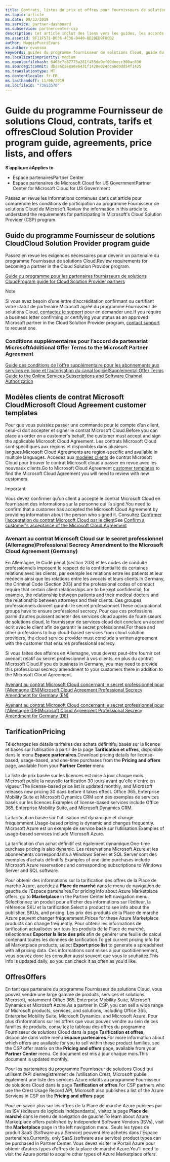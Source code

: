 ```yaml
---
title: Contrats, listes de prix et offres pour fournisseurs de solutions Cloud | Espace partenaires
ms.topic: article
ms.date: 09/23/2019
ms.service: partner-dashboard
ms.subservice: partnercenter-csp
description: Cet article inclut des liens vers les guides, les accords de partenariat, les contrats clients, les tarifs et les offres du programme Fournisseur de solutions Cloud.
ms.assetid: 9F11F571-D036-4C36-8440-8D20ED9F0CD2
author: MaggiePucciEvans
ms.author: evansma
keywords: guides du programme fournisseur de solutions Cloud, guide du programme, accords de partenariat, contrat client, tarifs, offres
ms.localizationpriority: medium
ms.openlocfilehash: 6463c7c87773a281f455de9ef00deecc300ac830
ms.sourcegitcommit: dbaa6c2e8a0e6431f1420e024cca6d0dd54f1425
ms.translationtype: MT
ms.contentlocale: fr-FR
ms.lasthandoff: 11/06/2019
ms.locfileid: "73653570"
---
```

# <a name="cloud-solution-provider-program-guide-agreements-price-lists-and-offers"></a><span data-ttu-id="808f0-104">Guide du programme Fournisseur de solutions Cloud, contrats, tarifs et offres</span><span class="sxs-lookup"><span data-stu-id="808f0-104">Cloud Solution Provider program guide, agreements, price lists, and offers</span></span>

<span data-ttu-id="808f0-105">**S’applique à**</span><span class="sxs-lookup"><span data-stu-id="808f0-105">**Applies to**</span></span>

-  <span data-ttu-id="808f0-106">Espace partenaires</span><span class="sxs-lookup"><span data-stu-id="808f0-106">Partner Center</span></span>
-  <span data-ttu-id="808f0-107">Espace partenaires de Microsoft Cloud for US Government</span><span class="sxs-lookup"><span data-stu-id="808f0-107">Partner Center for Microsoft Cloud for US Government</span></span>


<span data-ttu-id="808f0-108">Passez en revue les informations contenues dans cet article pour comprendre les conditions de participation au programme Fournisseur de solutions Cloud de Microsoft.</span><span class="sxs-lookup"><span data-stu-id="808f0-108">Review the information in this article to understand the requirements for participating in Microsoft's Cloud Solution Provider (CSP) program.</span></span>

## <a name="cloud-solution-provider-program-guide"></a><span data-ttu-id="808f0-109">Guide du programme Fournisseur de solutions Cloud</span><span class="sxs-lookup"><span data-stu-id="808f0-109">Cloud Solution Provider program guide</span></span>

<span data-ttu-id="808f0-110">Passez en revue les exigences nécessaires pour devenir un partenaire du programme Fournisseur de solutions Cloud.</span><span class="sxs-lookup"><span data-stu-id="808f0-110">Review requirements for becoming a partner in the Cloud Solution Provider program.</span></span>

[<span data-ttu-id="808f0-111">Guide du programme pour les partenaires fournisseurs de solutions Cloud</span><span class="sxs-lookup"><span data-stu-id="808f0-111">Program guide for Cloud Solution Provider partners</span></span>](https://go.microsoft.com/fwlink/p/?LinkId=617100)

>[!Note]
><span data-ttu-id="808f0-112">Si vous avez besoin d’une lettre d’accréditation confirmant ou certifiant votre statut de partenaire Microsoft agréé du programme Fournisseur de solutions Cloud, [contactez le support](https://partner.microsoft.com/pcv/servicerequests/create) pour en demander une.</span><span class="sxs-lookup"><span data-stu-id="808f0-112">If you require a business letter confirming or certifying your status as an approved Microsoft partner in the Cloud Solution Provider program, [contact support](https://partner.microsoft.com/pcv/servicerequests/create) to request one.</span></span>

### <a name="additional-offer-terms-to-the-microsoft-partner-agreement"></a><span data-ttu-id="808f0-113">Conditions supplémentaires pour l’accord de partenariat Microsoft</span><span class="sxs-lookup"><span data-stu-id="808f0-113">Additional Offer Terms to the Microsoft Partner Agreement</span></span>

[<span data-ttu-id="808f0-114">Guide des conditions de l’offre supplémentaire pour les abonnements aux services en ligne et l’autorisation du canal logiciel</span><span class="sxs-lookup"><span data-stu-id="808f0-114">Supplemental Offer Terms Guide to the Online Services Subscriptions and Software Channel Authorization</span></span>](https://query.prod.cms.rt.microsoft.com/cms/api/am/binary/RE3NOo7)

## <a name="microsoft-cloud-agreement-customer-templates"></a><span data-ttu-id="808f0-115">Modèles clients de contrat Microsoft Cloud</span><span class="sxs-lookup"><span data-stu-id="808f0-115">Microsoft Cloud Agreement customer templates</span></span>

<span data-ttu-id="808f0-116">Pour que vous puissiez passer une commande pour le compte d’un client, celui-ci doit accepter et signer le contrat Microsoft Cloud.</span><span class="sxs-lookup"><span data-stu-id="808f0-116">Before you can place an order on a customer's behalf, the customer must accept and sign the applicable Microsoft Cloud Agreement.</span></span> <span data-ttu-id="808f0-117">Les contrats Microsoft Cloud sont spécifiques aux régions et disponibles dans plusieurs langues.</span><span class="sxs-lookup"><span data-stu-id="808f0-117">Microsoft Cloud Agreements are region-specific and available in multiple languages.</span></span> <span data-ttu-id="808f0-118">Accédez aux [modèles clients](agreements.md) de contrat Microsoft Cloud pour trouver le contrat Microsoft cloud à passer en revue avec les nouveaux clients.</span><span class="sxs-lookup"><span data-stu-id="808f0-118">Go to Microsoft Cloud Agreement [customer templates](agreements.md) to find the Microsoft Cloud Agreement you will need to review with new customers.</span></span>

>[!IMPORTANT]
><span data-ttu-id="808f0-119">Vous devez confirmer qu’un client a accepté le contrat Microsoft Cloud en fournissant des informations sur la personne qui l’a signé.</span><span class="sxs-lookup"><span data-stu-id="808f0-119">You need to confirm that a customer has accepted the Microsoft Cloud Agreement by providing information about the person who signed it.</span></span> <span data-ttu-id="808f0-120">Consultez [Confirmer l’acceptation du contrat Microsoft Cloud par le client](confirm-consent.md)</span><span class="sxs-lookup"><span data-stu-id="808f0-120">See [Confirm a customer's acceptance of the Microsoft Cloud Agreement](confirm-consent.md)</span></span> 

### <a name="professional-secrecy-amendment-to-the-microsoft-cloud-agreement-germany"></a><span data-ttu-id="808f0-121">Avenant au contrat Microsoft Cloud sur le secret professionnel (Allemagne)</span><span class="sxs-lookup"><span data-stu-id="808f0-121">Professional Secrecy Amendment to the Microsoft Cloud Agreement (Germany)</span></span>

<span data-ttu-id="808f0-122">En Allemagne, le Code pénal (section 203) et les codes de conduite professionnels imposent le respect de la confidentialité de certaines relations avec les clients, par exemple les relations entre les patients et leur médecin ainsi que les relations entre les avocats et leurs clients.</span><span class="sxs-lookup"><span data-stu-id="808f0-122">In Germany, the Criminal Code (Section 203) and the professional codes of conduct require that certain client relationships are to be kept confidential, for example, the relationship between patients and their medical doctors and the relationship between attorneys and their clients.</span></span> <span data-ttu-id="808f0-123">Ces groupes professionnels doivent garantir le secret professionnel.</span><span class="sxs-lookup"><span data-stu-id="808f0-123">These occupational groups have to ensure professional secrecy.</span></span> <span data-ttu-id="808f0-124">Pour que ces professions parmi d’autres puissent acheter des services cloud auprès de fournisseurs de solutions cloud, le fournisseur de services cloud doit conclure un accord écrit avec le client afin de garantir le secret professionnel.</span><span class="sxs-lookup"><span data-stu-id="808f0-124">For these and other professions to buy cloud-based services from cloud solution providers, the cloud service provider must conclude a written agreement with the customer that ensures professional secrecy.</span></span>

<span data-ttu-id="808f0-125">Si vous faites des affaires en Allemagne, vous devrez peut-être fournir cet avenant relatif au secret professionnel à vos clients, en plus du contrat Microsoft Cloud.</span><span class="sxs-lookup"><span data-stu-id="808f0-125">If you do business in Germany, you may need to provide this professional secrecy amendment to your customers there in addition to the Microsoft Cloud Agreement.</span></span>

[<span data-ttu-id="808f0-126">Avenant au contrat Microsoft Cloud concernant le secret professionnel pour l’Allemagne (EN)</span><span class="sxs-lookup"><span data-stu-id="808f0-126">Microsoft Cloud Agreement Professional Secrecy Amendment for Germany (EN)</span></span>](https://go.microsoft.com/fwlink/?linkid=2030827&clcid=0x409)

[<span data-ttu-id="808f0-127">Avenant au contrat Microsoft Cloud concernant le secret professionnel pour l’Allemagne (DE)</span><span class="sxs-lookup"><span data-stu-id="808f0-127">Microsoft Cloud Agreement Professional Secrecy Amendment for Germany (DE)</span></span>](https://go.microsoft.com/fwlink/?linkid=2030827&clcid=0x407)

## <a name="pricing"></a><span data-ttu-id="808f0-128">Tarification</span><span class="sxs-lookup"><span data-stu-id="808f0-128">Pricing</span></span>

<span data-ttu-id="808f0-129">Téléchargez les détails tarifaires des achats définitifs, basés sur la licence et basés sur l’utilisation à partir de la page **Tarification et offres**, disponible dans le menu **Espace partenaires**.</span><span class="sxs-lookup"><span data-stu-id="808f0-129">Download pricing details for license-based, usage-based, and one-time purchases from the **Pricing and offers** page, available from your **Partner Center** menu.</span></span>

<span data-ttu-id="808f0-130">La liste de prix basée sur les licences est mise à jour chaque mois. Microsoft publie la nouvelle tarification 30 jours avant qu'elle n'entre en vigueur.</span><span class="sxs-lookup"><span data-stu-id="808f0-130">The license-based price list is updated monthly, and Microsoft releases new pricing 30 days before it takes effect.</span></span> <span data-ttu-id="808f0-131">Office 365, Enterprise Mobility Suite et Microsoft Dynamics CRM sont des exemples de services basés sur les licences.</span><span class="sxs-lookup"><span data-stu-id="808f0-131">Examples of license-based services include Office 365, Enterprise Mobility Suite, and Microsoft Dynamics CRM.</span></span> 

<span data-ttu-id="808f0-132">La tarification basée sur l'utilisation est dynamique et change fréquemment.</span><span class="sxs-lookup"><span data-stu-id="808f0-132">Usage-based pricing is dynamic and changes frequently.</span></span> <span data-ttu-id="808f0-133">Microsoft Azure est un exemple de service basé sur l’utilisation.</span><span class="sxs-lookup"><span data-stu-id="808f0-133">Examples of usage-based services include Microsoft Azure.</span></span>

<span data-ttu-id="808f0-134">La tarification d’un achat définitif est également dynamique.</span><span class="sxs-lookup"><span data-stu-id="808f0-134">One-time purchase pricing is also dynamic.</span></span> <span data-ttu-id="808f0-135">Les réservations Microsoft Azure et les abonnements correspondants à Windows Server et SQL Server sont des exemples d’achats définitifs.</span><span class="sxs-lookup"><span data-stu-id="808f0-135">Examples of one-time purchases include Microsoft Azure reservations and corresponding subscriptions to Windows Server and SQL software.</span></span>

<span data-ttu-id="808f0-136">Pour obtenir des informations sur la tarification des offres de la Place de marché Azure, accédez à **Place de marché** dans le menu de navigation de gauche de l’Espace partenaires.</span><span class="sxs-lookup"><span data-stu-id="808f0-136">For pricing info about Azure Marketplace offers, go to **Marketplace** in the Partner Center left navigation menu.</span></span> <span data-ttu-id="808f0-137">Sélectionnez un produit pour afficher des informations sur l’éditeur, la référence SKU et la tarification.</span><span class="sxs-lookup"><span data-stu-id="808f0-137">Select a product to see info about the publisher, SKUs, and pricing.</span></span> <span data-ttu-id="808f0-138">Les prix des produits de la Place de marché Azure peuvent changer fréquemment.</span><span class="sxs-lookup"><span data-stu-id="808f0-138">Prices for these Azure Marketplace products can change frequently.</span></span> <span data-ttu-id="808f0-139">Pour obtenir les informations de tarification actualisées sur tous les produits de la Place de marché, sélectionnez **Exporter la liste des prix** afin de générer une feuille de calcul contenant toutes les données de tarification.</span><span class="sxs-lookup"><span data-stu-id="808f0-139">To get current pricing info for all Marketplace products, select **Export price list** to generate a spreadsheet with all pricing data.</span></span> <span data-ttu-id="808f0-140">Ces informations sont mises à jour quotidiennement, vous pouvez donc les consulter aussi souvent que vous le souhaitez.</span><span class="sxs-lookup"><span data-stu-id="808f0-140">This info is updated daily, so you can check it as often as you'd like.</span></span>

## <a name="offers"></a><span data-ttu-id="808f0-141">Offres</span><span class="sxs-lookup"><span data-stu-id="808f0-141">Offers</span></span>

<span data-ttu-id="808f0-142">En tant que partenaire du programme Fournisseur de solutions Cloud, vous pouvez vendre une large gamme de produits, services et solutions Microsoft, notamment Office 365, Enterprise Mobility Suite, Microsoft Dynamics et Microsoft Azure.</span><span class="sxs-lookup"><span data-stu-id="808f0-142">As a partner in CSP, you can sell a wide range of Microsoft products, services, and solutions, including Office 365, Enterprise Mobility Suite, Microsoft Dynamics, and Microsoft Azure.</span></span> <span data-ttu-id="808f0-143">Pour plus d’informations sur les offres que vous pouvez vendre au sein de ces familles de produits, consultez le tableau des offres du programme Fournisseur de solutions Cloud dans la page **Tarification et offres**, disponible dans votre menu **Espace partenaires**.</span><span class="sxs-lookup"><span data-stu-id="808f0-143">For more information about which offers are available for you to sell within these product families, see the CSP offer matrix on the **Pricing and offers** page, available from your **Partner Center** menu.</span></span> <span data-ttu-id="808f0-144">Ce document est mis à jour chaque mois.</span><span class="sxs-lookup"><span data-stu-id="808f0-144">This document is updated monthly.</span></span>

<span data-ttu-id="808f0-145">Pour les partenaires du programme Fournisseur de solutions Cloud qui utilisent l’API d’enregistrement de l’utilisation Crest, Microsoft publie également une liste des services Azure relatifs au programme Fournisseur de solutions Cloud dans la page **Tarification et offres**.</span><span class="sxs-lookup"><span data-stu-id="808f0-145">For CSP partners who use the Crest Usage Record API, Microsoft also publishes a list of the Azure Services in CSP on the **Pricing and offers** page.</span></span>

<span data-ttu-id="808f0-146">Pour en savoir plus sur les offres de la Place de marché Azure publiées par les ISV (éditeurs de logiciels indépendants), visitez la page **Place de marché** dans le menu de navigation de gauche.</span><span class="sxs-lookup"><span data-stu-id="808f0-146">To learn about Azure Marketplace offers published by Independent Software Vendors  (ISVs), visit the **Marketplace** page in the left navigation menu.</span></span> <span data-ttu-id="808f0-147">Seuls les types de produit SaaS (Software as a Service) peuvent être achetés dans l’Espace partenaires.</span><span class="sxs-lookup"><span data-stu-id="808f0-147">Currently, only SaaS (software as a service) product types can be purchased in Partner Center.</span></span> <span data-ttu-id="808f0-148">Vous devez visiter le Portail Azure pour obtenir d’autres types d’offres de la place de marché Azure.</span><span class="sxs-lookup"><span data-stu-id="808f0-148">You'll need to visit the Azure portal to acquire other types of Azure Marketplace offers.</span></span>
